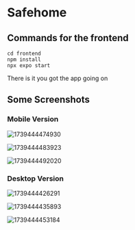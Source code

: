 # Safehome

## Commands for the frontend

```
cd frontend
npm install 
npx expo start
```

There is it you got the app going on 

## Some Screenshots 

### Mobile Version

![1739444474930](image/README/1739444474930.png)

![1739444483923](image/README/1739444483923.png)

![1739444492020](image/README/1739444492020.png)

### Desktop Version

![1739444426291](image/README/1739444426291.png)

![1739444435893](image/README/1739444435893.png)

![1739444453184](image/README/1739444453184.png)